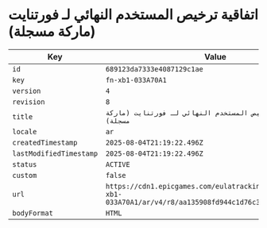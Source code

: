 # اتفاقية ترخيص المستخدم النهائي لـ فورتنايت (ماركة مسجلة)

| Key | Value |
| --- | ----- |
| `id` | `689123da7333e4087129c1ae` |
| `key` | `fn-xb1-033A70A1` |
| `version` | `4` |
| `revision` | `8` |
| `title` | `اتفاقية ترخيص المستخدم النهائي لـ فورتنايت (ماركة مسجلة)` |
| `locale` | `ar` |
| `createdTimestamp` | `2025-08-04T21:19:22.496Z` |
| `lastModifiedTimestamp` | `2025-08-04T21:19:22.496Z` |
| `status` | `ACTIVE` |
| `custom` | `false` |
| `url` | `https://cdn1.epicgames.com/eulatracking-download/fn-xb1-033A70A1/ar/v4/r8/aa135908fd944c1d76c385574244cd65.pdf` |
| `bodyFormat` | `HTML` |
